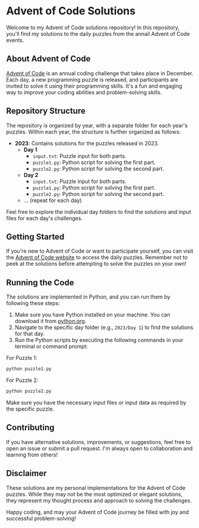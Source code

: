 # Advent of Code Solutions

Welcome to my Advent of Code solutions repository! In this repository, you'll find my solutions to the daily puzzles from the annail Advent of Code events.

## About Advent of Code
[Advent of Code](https://adventofcode.com/) is an annual coding challenge that takes place in December. Each day, a new programming puzzle is released, and participants are invited to solve it using their programming skills. It's a fun and engaging way to improve your coding abilities and problem-solving skills.

## Repository Structure
The repository is organized by year, with a separate folder for each year's puzzles. Within each year, the structure is further organized as follows:

- **2023**: Contains solutions for the puzzles released in 2023.
  - **Day 1**
    - `input.txt`: Puzzle input for both parts.
    - `puzzle1.py`: Python script for solving the first part.
    - `puzzle2.py`: Python script for solving the second part.
  - **Day 2**
    - `input.txt`: Puzzle input for both parts.
    - `puzzle1.py`: Python script for solving the first part.
    - `puzzle2.py`: Python script for solving the second part.
  - ... (repeat for each day)

Feel free to explore the individual day folders to find the solutions and input files for each day's challenges.

## Getting Started
If you're new to Advent of Code or want to participate yourself, you can visit the [Advent of Code website](https://adventofcode.com/) to access the daily puzzles. Remember not to peek at the solutions before attempting to solve the puzzles on your own!

## Running the Code
The solutions are implemented in Python, and you can run them by following these steps:

1. Make sure you have Python installed on your machine. You can download it from [python.org](https://www.python.org/).
2. Navigate to the specific day folder (e.g., `2023/Day 1`) to find the solutions for that day.
3. Run the Python scripts by executing the following commands in your terminal or command prompt:

For Puzzle 1:
   ```bash
   python puzzle1.py
   ```
For Puzzle 2:

   ```bash
   python puzzle2.py
   ```
Make sure you have the necessary input files or input data as required by the specific puzzle.

## Contributing
If you have alternative solutions, improvements, or suggestions, feel free to open an issue or submit a pull request. I'm always open to collaboration and learning from others!

## Disclaimer
These solutions are my personal implementations for the Advent of Code puzzles. While they may not be the most optimized or elegant solutions, they represent my thought process and approach to solving the challenges.

Happy coding, and may your Advent of Code journey be filled with joy and successful problem-solving!
